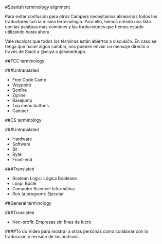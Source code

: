#Spanish terminology alignment

Para evitar confusión para otros Campers necesitamos alinearnos todos los traductores con la misma terminología. Para ello, hemos creado una lista con las palabras más comúnes y las traducciones que hemos estado utilizando hasta ahora.

Vale recalcar que todos los términos están abiertos a discusión. En caso se tenga que hacer algún cambio, nos pueden enviar un mensaje directo a través de Slack a @miya o @eabedrapo.

##FCC terminology

###Untranslated
* Free Code Camp
* Waypoint
* Bonfire
* Zipline
* Basejump
* Top menu buttons.
* Camper

##CS terminology

###Untranslated
* Hardware
* Software
* Bit
* Byte
* Front-end

###Translated
* Boolean Logic: Lógica Booleana
* Loop: Búcle
* Computer Science: Informática
* Run (a program): Ejecutar

##General terminology

###Translated
* Non-profit: Empresas sin fines de lucro

####To do
Video para mostrar a otras personas como colaborar con la traducción y revisión de los archivos.